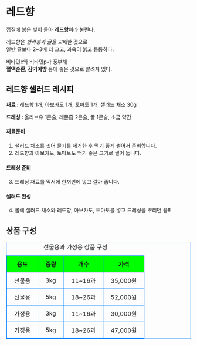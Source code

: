 <!DOCTYPE html>
<html lang="ko">
<head>
    <meta charset="UTF-8">
    <title>상품소개 페이지</title>
    <style>
        table, th, td{
            border:1px solid #0080ff;
            border-collapse: collapse;
        }
        th, td { padding:10px 20px; }
        th {
            background-color: #0f0f;
        }
    </style>
    <meta http-equiv="X-UA-Compatible" content="IE=edge">
    <meta name="viewport" content="width=device-width, initial-scale=1.0">
    <title>Document</title>
</head>
<body>
    <h1>레드향</h1>
    <p>껍질에 붉은 빛이 돌아 <b>레드향</b>이라 불린다.<br></p>
    <p>레드향은 <em>한라봉과 귤을 교배</em>한 것으로<br> 일반 귤보다 2~3배 더 크고, 과육이 붉고 통통하다.<br></p>
    <p>비타민c와 비타민p가 풍부해 <br><strong>혈액순환, 감기예방</strong> 등에 좋은 것으로 알려져 있다.</p>
    <div id="container">
        <h2>레드향 샐러드 레시피</h2>
        <p><b>재료 : </b>레드향 1개, 아보카도 1개, 토마토 1개, 샐러드 채소 30g </p>
        <p><b>드레싱 : </b>올리브유 1큰술, 레몬즙 2큰술, 꿀 1큰술, 소금 약간</p>
        <h4>재료준비</h4>
        <ol type="1">
            <li>샐러드 채소를 씻어 물기를 제거한 후 먹기 좋게 썰어서 준비합니다.</li>
            <li>레드향과 아보카도, 토마토도 먹기 좋은 크기로 썰어 둡니다.</li>
        </ol>
        <h4>드레싱 준비</h4>
        <ol type="1" start="3">
            <li>드레싱 재료를 믹서에 한꺼번에 넣고 갈아 줍니다.</li>
        </ol>
        <h4>샐러드 완성</h4>
        <ol type="1" start="4">
            <li>볼에 샐러드 채소와 레드향, 아보카도, 토마토를 넣고 드레싱을 뿌리면 끝!!</li>
        </ol>
        </div>
    <h2>상품 구성</h2>
    <table>
        <caption>선물용과 가정용 상품 구성</caption>
        <tr>
            <th>용도</th>
            <th>중량</th>
            <th>개수</th>
            <th>가격</th>
        </tr>
        <tr>
            <td>선물용</td>
            <td>3kg</td>
            <td>11~16과</td>
            <td>35,000원</td>
        </tr>
        <tr>
            <td>선물용</td>
            <td>5kg</td>
            <td>18~26과</td>
            <td>52,000원</td>
        </tr>
        <tr>
            <td>가정용</td>
            <td>3kg</td>
            <td>11~16과</td>
            <td>30,000원</td>
        </tr>
        <tr>
            <td>가정용</td>
            <td>5kg</td>
            <td>18~26과</td>
            <td>47,000원</td>
        </tr>
    </table>
</body>
</html>
